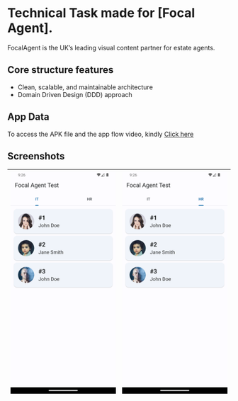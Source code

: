 # Technical Task made for [Focal Agent].

<p>FocalAgent is the UK’s leading visual content partner for estate agents.</p>

## Core structure features

 - Clean, scalable, and maintainable architecture
 - Domain Driven Design (DDD) approach

## App Data
To access the APK file and the app flow video, kindly [Click here](https://drive.google.com/drive/folders/1uw62WTJNOGtMf9aY762jUvddCN4SPdva?usp=sharing)

## Screenshots
| ![Screenshot 1](https://github.com/ziyadmansy/focal-agent-technical-task/blob/main/it_employees.png?raw=true) | ![Screenshot 2](https://github.com/ziyadmansy/focal-agent-technical-task/blob/main/hr_employees.png?raw=true) |
|--|--|
